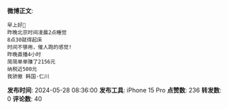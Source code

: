 **微博正文**: 
```
早上好🙏
昨晚北京时间凌晨2点睡觉
8点30就得起床
时间不够用，催人跑的感觉!
昨晚直播4小时
简简单单赚了2156元
纳税近500元
我骄傲 韩国·仁川
```
**发布时间**: 2024-05-28 08:36:00
**发布工具**: iPhone 15 Pro
**点赞数**: 236
**转发数**: 0
**评论数**: 40
